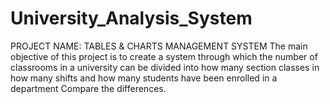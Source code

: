 # University_Analysis_System
PROJECT NAME: TABLES & CHARTS MANAGEMENT SYSTEM
The main objective of this project is to create a system through which the number of classrooms in a university can be divided into how many section classes in how many shifts and how many students have been enrolled in a department Compare the differences.

   


